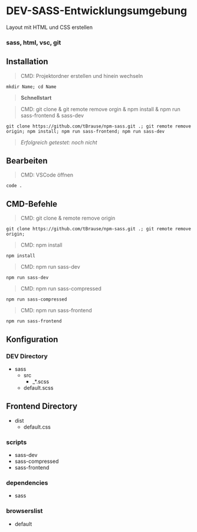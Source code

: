 # DEV-SASS-Entwicklungsumgebung

Layout mit HTML und CSS erstellen

### sass, html, vsc, git

## Installation

> CMD: Projektordner erstellen und hinein wechseln

    mkdir Name; cd Name

> **Schnellstart**

> CMD: git clone & git remote remove orgin & npm install & npm run sass-frontend & sass-dev

    git clone https://github.com/tBrause/npm-sass.git .; git remote remove origin; npm install; npm run sass-frontend; npm run sass-dev

<!-- > **CMD: Schnellstart - install & build & dev**

    npm install; npm run build; npm run dev -->

> _Erfolgreich getestet: noch nicht_

## Bearbeiten

> CMD: VSCode öffnen

    code .

## CMD-Befehle

> CMD: git clone & remote remove origin

    git clone https://github.com/tBrause/npm-sass.git .; git remote remove origin;

> CMD: npm install

    npm install

> CMD: npm run sass-dev

    npm run sass-dev

> CMD: npm run sass-compressed

    npm run sass-compressed

> CMD: npm run sass-frontend

    npm run sass-frontend

## Konfiguration

### DEV Directory

- sass
  - src
    - \_\*.scss
  - default.scss

## Frontend Directory

- dist
  - default.css

### scripts

- sass-dev
- sass-compressed
- sass-frontend

### dependencies

- sass

### browserslist

- default
